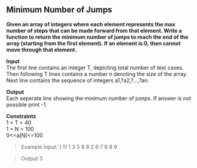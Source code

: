 ## Minimum Number of Jumps

**Given an array of integers where each element represents the max number of steps that can be made forward from that element. 
Write a function to return the minimum number of jumps to reach the end of the array (starting from the first element). 
If an element is 0, then cannot move through that element.**

**Input** <br/>
The first line contains an integer T, depicting total number of test cases. <br/>
Then following T lines contains a number n denoting the size of the array. Next line contains the sequence of integers a1,?a2,?...,?an.

**Output**<br/>
Each seperate line showing the minimum number of jumps. If answer is not possible print -1.<br/>

**Constraints**<br/>
1 = T = 40<br/>
1 = N = 100<br/>
0<=a[N]<=100<br/>

>Example
>Input:
>1
>11
>1 3 5 8 9 2 6 7 6 8 9

>Output 
>3  
